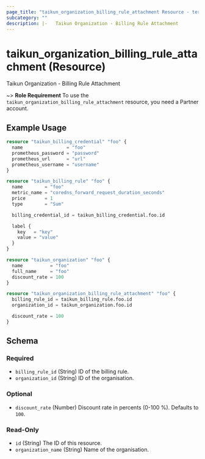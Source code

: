 ```yaml
---
page_title: "taikun_organization_billing_rule_attachment Resource - terraform-provider-taikun"
subcategory: ""
description: |-   Taikun Organization - Billing Rule Attachment
---
```


# taikun_organization_billing_rule_attachment (Resource)

Taikun Organization - Billing Rule Attachment

~> **Role Requirement** To use the `taikun_organization_billing_rule_attachment` resource, you need a Partner account.

## Example Usage

```terraform
resource "taikun_billing_credential" "foo" {
  name                = "foo"
  prometheus_password = "password"
  prometheus_url      = "url"
  prometheus_username = "username"
}

resource "taikun_billing_rule" "foo" {
  name        = "foo"
  metric_name = "coredns_forward_request_duration_seconds"
  price       = 1
  type        = "Sum"

  billing_credential_id = taikun_billing_credential.foo.id

  label {
    key   = "key"
    value = "value"
  }
}

resource "taikun_organization" "foo" {
  name          = "foo"
  full_name     = "foo"
  discount_rate = 100
}

resource "taikun_organization_billing_rule_attachment" "foo" {
  billing_rule_id = taikun_billing_rule.foo.id
  organization_id = taikun_organization.foo.id

  discount_rate = 100
}
```

<!-- schema generated by tfplugindocs -->
## Schema

### Required

- `billing_rule_id` (String) ID of the billing rule.
- `organization_id` (String) ID of the organisation.

### Optional

- `discount_rate` (Number) Discount rate in percents (0-100 %). Defaults to `100`.

### Read-Only

- `id` (String) The ID of this resource.
- `organization_name` (String) Name of the organisation.

